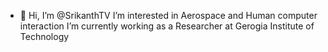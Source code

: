 - 👋 Hi, I’m @SrikanthTV
I’m interested in Aerospace and Human computer interaction
 I’m currently working as a Researcher at Gerogia Institute of Technology



<!---
SrikanthTV/SrikanthTV is a ✨ special ✨ repository because its `README.md` (this file) appears on your GitHub profile.
You can click the Preview link to take a look at your changes.
--->
